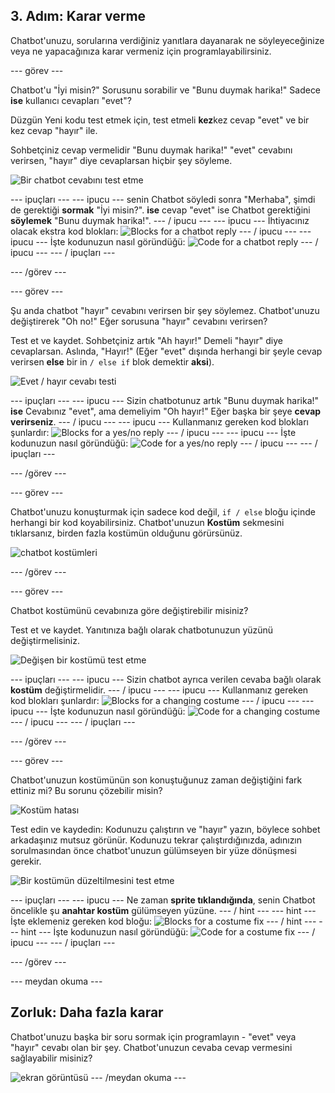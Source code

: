 ## 3. Adım: Karar verme

Chatbot'unuzu, sorularına verdiğiniz yanıtlara dayanarak ne söyleyeceğinize veya ne yapacağınıza karar vermeniz için programlayabilirsiniz.

\--- görev \---

Chatbot'u "İyi misin?" Sorusunu sorabilir ve "Bunu duymak harika!" Sadece **ise** kullanıcı cevapları "evet"?

Düzgün Yeni kodu test etmek için, test etmeli **kez**kez cevap "evet" ve bir kez cevap "hayır" ile.

Sohbetçiniz cevap vermelidir "Bunu duymak harika!" "evet" cevabını verirsen, "hayır" diye cevaplarsan hiçbir şey söyleme.

![Bir chatbot cevabını test etme](images/chatbot-if-test.png)

\--- ipuçları \--- \--- ipucu \--- senin Chatbot söyledi sonra "Merhaba", şimdi de gerektiği **sormak** "İyi misin?". **ise** cevap "evet" ise Chatbot gerektiğini **söylemek** "Bunu duymak harika!". \--- / ipucu \--- \--- ipucu \--- İhtiyacınız olacak ekstra kod blokları: ![Blocks for a chatbot reply](images/chatbot-if-blocks.png) \--- / ipucu \--- \--- ipucu \--- İşte kodunuzun nasıl göründüğü: ![Code for a chatbot reply](images/chatbot-if-code.png) \--- / ipucu \--- \--- / ipuçları \---

\--- /görev \---

\--- görev \---

Şu anda chatbot "hayır" cevabını verirsen bir şey söylemez. Chatbot'unuzu değiştirerek "Oh no!" Eğer sorusuna "hayır" cevabını verirsen?

Test et ve kaydet. Sohbetçiniz artık "Ah hayır!" Demeli "hayır" diye cevaplarsan. Aslında, "Hayır!" (Eğer "evet" dışında herhangi bir şeyle cevap verirsen **else** bir in `/ else if` blok demektir **aksi**).

![Evet / hayır cevabı testi](images/chatbot-if-else-test.png)

\--- ipuçları \--- \--- ipucu \--- Sizin chatbotunuz artık "Bunu duymak harika!" **ise** Cevabınız "evet", ama demeliyim "Oh hayır!" Eğer başka bir şeye **cevap verirseniz**. \--- / ipucu \--- \--- ipucu \--- Kullanmanız gereken kod blokları şunlardır: ![Blocks for a yes/no reply](images/chatbot-if-else-blocks.png) \--- / ipucu \--- \--- ipucu \--- İşte kodunuzun nasıl göründüğü: ![Code for a yes/no reply](images/chatbot-if-else-code.png) \--- / ipucu \--- \--- / ipuçları \---

\--- /görev \---

\--- görev \---

Chatbot'unuzu konuşturmak için sadece kod değil, `if / else` bloğu içinde herhangi bir kod koyabilirsiniz. Chatbot'unuzun **Kostüm** sekmesini tıklarsanız, birden fazla kostümün olduğunu görürsünüz.

![chatbot kostümleri](images/chatbot-costume-view.png)

\--- /görev \---

\--- görev \---

Chatbot kostümünü cevabınıza göre değiştirebilir misiniz?

Test et ve kaydet. Yanıtınıza bağlı olarak chatbotunuzun yüzünü değiştirmelisiniz.

![Değişen bir kostümü test etme](images/chatbot-costume-test.png)

\--- ipuçları \--- \--- ipucu \--- Sizin chatbot ayrıca verilen cevaba bağlı olarak **kostüm** değiştirmelidir. \--- / ipucu \--- \--- ipucu \--- Kullanmanız gereken kod blokları şunlardır: ![Blocks for a changing costume](images/chatbot-costume-blocks.png) \--- / ipucu \--- \--- ipucu \--- İşte kodunuzun nasıl göründüğü: ![Code for a changing costume](images/chatbot-costume-code.png) \--- / ipucu \--- \--- / ipuçları \---

\--- /görev \---

\--- görev \---

Chatbot'unuzun kostümünün son konuştuğunuz zaman değiştiğini fark ettiniz mi? Bu sorunu çözebilir misin?

![Kostüm hatası](images/chatbot-costume-bug-test.png)

Test edin ve kaydedin: Kodunuzu çalıştırın ve "hayır" yazın, böylece sohbet arkadaşınız mutsuz görünür. Kodunuzu tekrar çalıştırdığınızda, adınızın sorulmasından önce chatbot'unuzun gülümseyen bir yüze dönüşmesi gerekir.

![Bir kostümün düzeltilmesini test etme](images/chatbot-costume-fix-test.png)

\--- ipuçları \--- \--- ipucu \--- Ne zaman **sprite tıklandığında**, senin Chatbot öncelikle şu **anahtar kostüm** gülümseyen yüzüne. \--- / hint \--- \--- hint \--- İşte eklemeniz gereken kod bloğu: ![Blocks for a costume fix](images/chatbot-costume-fix-blocks.png) \--- / hint \--- \--- hint \--- İşte kodunuzun nasıl göründüğü: ![Code for a costume fix](images/chatbot-costume-fix-code.png) \--- / ipucu \--- \--- / ipuçları \---

\--- /görev \---

\--- meydan okuma \---

## Zorluk: Daha fazla karar

Chatbot'unuzu başka bir soru sormak için programlayın - "evet" veya "hayır" cevabı olan bir şey. Chatbot'unuzun cevaba cevap vermesini sağlayabilir misiniz?

![ekran görüntüsü](images/chatbot-joke.png) \--- /meydan okuma \---